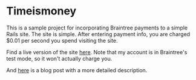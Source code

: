 # Timeismoney

This is a sample project for incorporating Braintree payments to a simple Rails site. The site is simple. After entering payment info, you are charged $0.01 per second you spend visiting the site.

Find a live version of the site [here](http://www.timeismoney.herokuapp.com). Note that my account is in Braintree's test mode, so it won't actually charge you.

And [here](http://www.hereisahand.com/integrating-braintree-with-a-rails-app/) is a blog post with a more detailed description.